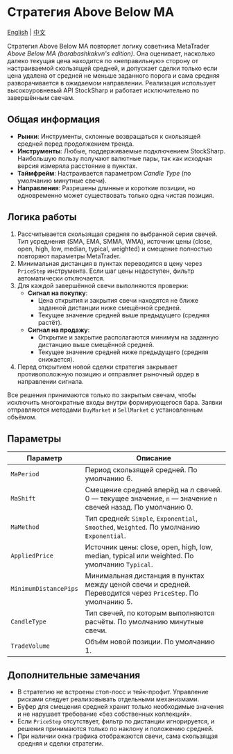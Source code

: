 # Стратегия Above Below MA
[English](README.md) | [中文](README_cn.md)

Стратегия Above Below MA повторяет логику советника MetaTrader *Above Below MA (barabashkakvn's edition)*. Она оценивает, насколько далеко текущая цена находится по «неправильную» сторону от настраиваемой скользящей средней, и допускает сделки только если цена удалена от средней не меньше заданного порога и сама средняя разворачивается в ожидаемом направлении. Реализация использует высокоуровневый API StockSharp и работает исключительно по завершённым свечам.

## Общая информация

- **Рынки**: Инструменты, склонные возвращаться к скользящей средней перед продолжением тренда.
- **Инструменты**: Любые, поддерживаемые подключением StockSharp. Наибольшую пользу получают валютные пары, так как исходная версия измеряла расстояние в пунктах.
- **Таймфрейм**: Настраивается параметром *Candle Type* (по умолчанию минутные свечи).
- **Направления**: Разрешены длинные и короткие позиции, но одновременно может существовать только одна чистая позиция.

## Логика работы

1. Рассчитывается скользящая средняя по выбранной серии свечей. Тип усреднения (SMA, EMA, SMMA, WMA), источник цены (close, open, high, low, median, typical, weighted) и смещение полностью повторяют параметры MetaTrader.
2. Минимальная дистанция в пунктах переводится в цену через `PriceStep` инструмента. Если шаг цены недоступен, фильтр автоматически отключается.
3. Для каждой завершённой свечи выполняются проверки:
   - **Сигнал на покупку**:
     - Цена открытия и закрытия свечи находятся не ближе заданной дистанции ниже смещённой средней.
     - Текущее значение средней выше предыдущего (средняя растёт).
   - **Сигнал на продажу**:
     - Открытие и закрытие располагаются минимум на заданную дистанцию выше смещённой средней.
     - Текущее значение средней ниже предыдущего (средняя снижается).
4. Перед открытием новой сделки стратегия закрывает противоположную позицию и отправляет рыночный ордер в направлении сигнала.

Все решения принимаются только по закрытым свечам, чтобы исключить многократные входы внутри формирующегося бара. Заявки отправляются методами `BuyMarket` и `SellMarket` с установленным объёмом.

## Параметры

| Параметр | Описание |
|----------|----------|
| `MaPeriod` | Период скользящей средней. По умолчанию 6.
| `MaShift` | Смещение средней вперёд на *n* свечей. 0 — текущее значение, `n` — значение `n` свечей назад. По умолчанию 0.
| `MaMethod` | Тип средней: `Simple`, `Exponential`, `Smoothed`, `Weighted`. По умолчанию `Exponential`.
| `AppliedPrice` | Источник цены: close, open, high, low, median, typical или weighted. По умолчанию `Typical`.
| `MinimumDistancePips` | Минимальная дистанция в пунктах между ценой свечи и средней. Переводится через `PriceStep`. По умолчанию 5.
| `CandleType` | Тип свечей, по которым выполняются расчёты. По умолчанию минутные свечи.
| `TradeVolume` | Объём новой позиции. По умолчанию 1.

## Дополнительные замечания

- В стратегию не встроены стоп-лосс и тейк-профит. Управление рисками следует реализовывать отдельными механизмами.
- Буфер для смещения средней хранит только необходимые значения и не нарушает требование «без собственных коллекций».
- Если `PriceStep` отсутствует, фильтр по дистанции игнорируется, и решения принимаются только по наклону и положению средней.
- При наличии окна графика отображаются свечи, сама скользящая средняя и сделки стратегии.
